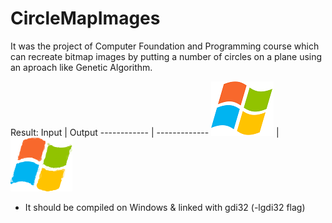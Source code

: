 # CircleMapImages
It was the project of Computer Foundation and Programming course which can recreate bitmap images by putting a number of circles on a plane using an aproach like Genetic Algorithm.

Result:
Input | Output
------------ | -------------
![I](/input.bmp) | ![O](/BitmapOutput.png)

* It should be compiled on Windows & linked with gdi32 (-lgdi32 flag)
